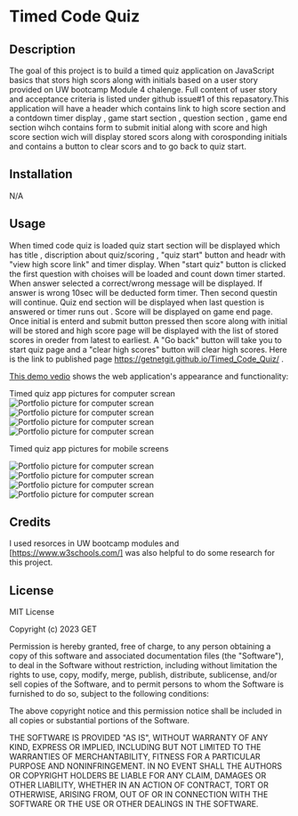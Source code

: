 
# Timed Code Quiz

## Description

The goal of this project is to build a timed quiz  application on JavaScript basics that stors high scors along with initials based on a user story provided on UW bootcamp Module 4 chalenge. Full content of user story and acceptance criteria is listed under github issue#1 of this repasatory.This application will have a header which contains link to high score section and a contdown timer display , game start section , question section , game end section wihch contains form to submit initial along with score and high score section wich will display stored scors along with corosponding initials and contains a button to clear scors and to go back to quiz start.

## Installation

N/A

## Usage
When timed code quiz   is loaded  quiz start section will be displayed which has title , discription about quiz/scoring , "quiz start" button and headr with "view high score link" and timer display. When "start quiz" button is clicked the first question with choises will be loaded and count down timer started. When answer selected a correct/wrong message will be displayed. If answer is wrong 10sec will be deducted form timer. Then second questin will continue. Quiz end section will be displayed when last question is answered or timer runs out . Score will be displayed on game end page. Once initial is enterd and submit button pressed then score along with initial will be stored and high score page will be displayed with the list of stored scores in oreder from latest to earliest. A "Go back" button will take you to start quiz page and a "clear high scores" button will clear high scores. 
Here is the link to published page https://getnetgit.github.io/Timed_Code_Quiz/ .


[This demo vedio](https://drive.google.com/file/d/1SdUQ_3BQvpcnd3TvpcKyq5WnLzQc7Xqy/view) shows the web application's appearance and functionality:


Timed quiz app pictures  for computer screan
![Portfolio picture for computer screan](./asset/media/Timed-Code-Quiz_Start_PC.png)
![Portfolio picture for computer screan](./asset/media/Timed-Code-Quiz_QuestionsPC.png)
![Portfolio picture for computer screan](./asset/media/Timed-Code-Quiz_End_PC.png)
![Portfolio picture for computer screan](./asset/media/Timed-Code-Quiz_HighScors_Pc.png)

Timed quiz app pictures  for mobile screens

![Portfolio picture for computer screan](./asset/media/Timed-Code-Quiz_Start_Mobile.png)
![Portfolio picture for computer screan](./asset/media/Timed-Code-Quiz_Questions_Mobile.png)
![Portfolio picture for computer screan](./asset/media/Timed-Code-Quiz_End_Mobile.png)
![Portfolio picture for computer screan](./asset/media/Timed-Code-Quiz_HighScors_Mobile.png)

## Credits
I used resorces in UW bootcamp modules and [https://www.w3schools.com/] was also helpful to do some research for this project. 

## License

MIT License

Copyright (c) 2023 GET

Permission is hereby granted, free of charge, to any person obtaining a copy
of this software and associated documentation files (the "Software"), to deal
in the Software without restriction, including without limitation the rights
to use, copy, modify, merge, publish, distribute, sublicense, and/or sell
copies of the Software, and to permit persons to whom the Software is
furnished to do so, subject to the following conditions:

The above copyright notice and this permission notice shall be included in all
copies or substantial portions of the Software.

THE SOFTWARE IS PROVIDED "AS IS", WITHOUT WARRANTY OF ANY KIND, EXPRESS OR
IMPLIED, INCLUDING BUT NOT LIMITED TO THE WARRANTIES OF MERCHANTABILITY,
FITNESS FOR A PARTICULAR PURPOSE AND NONINFRINGEMENT. IN NO EVENT SHALL THE
AUTHORS OR COPYRIGHT HOLDERS BE LIABLE FOR ANY CLAIM, DAMAGES OR OTHER
LIABILITY, WHETHER IN AN ACTION OF CONTRACT, TORT OR OTHERWISE, ARISING FROM,
OUT OF OR IN CONNECTION WITH THE SOFTWARE OR THE USE OR OTHER DEALINGS IN THE
SOFTWARE.
